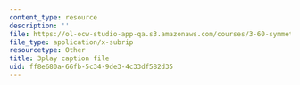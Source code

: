 ```yaml
---
content_type: resource
description: ''
file: https://ol-ocw-studio-app-qa.s3.amazonaws.com/courses/3-60-symmetry-structure-and-tensor-properties-of-materials-fall-2005/ff8e680a66fb5c349de34c33df582d35_Bd4Q4Dl4brc.vtt
file_type: application/x-subrip
resourcetype: Other
title: 3play caption file
uid: ff8e680a-66fb-5c34-9de3-4c33df582d35
---
```

